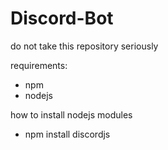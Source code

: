 # Discord-Bot

do not take this repository seriously

requirements:
- npm
- nodejs

how to install nodejs modules

- npm install discordjs